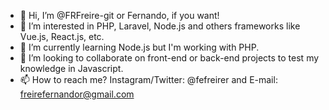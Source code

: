 - 👋 Hi, I’m @FRFreire-git or Fernando, if you want!
- 👀 I’m interested in PHP, Laravel, Node.js and others frameworks like Vue.js, React.js, etc.
- 🌱 I’m currently learning Node.js but I'm working with PHP.
- 💞️ I’m looking to collaborate on front-end or back-end projects to test my knowledge in Javascript.
- 📫 How to reach me? Instagram/Twitter: @fefreirer and E-mail: freirefernandor@gmail.com

<!---
FRFreire-git/FRFreire-git is a ✨ special ✨ repository because its `README.md` (this file) appears on your GitHub profile.
You can click the Preview link to take a look at your changes.
--->
